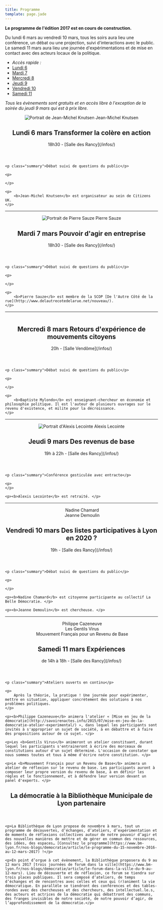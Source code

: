 ```yaml
---
title: Programme
template: page.jade
---
```


**Le programme de l'édition 2017 est en cours de construction.**

Du lundi 6 mars au vendredi 10 mars, tous les soirs aura lieu une conférence, un débat ou une projection, suivi d'interactions avec le public. Le samedi 11 mars aura lieu une journée d'expérimentations et de mise en contact avec des acteurs locaux de la politique.

<ul class="table-of-content">
    <li><i>Accès rapide : </i></li>
    <li><a href="#2017-lundi">Lundi 6</a></li>
    <li><a href="#2017-mardi">Mardi 7</a></li>
    <li><a href="#2017-mercredi">Mercredi 8</a></li>
    <li><a href="#2017-jeudi">Jeudi 9</a></li>
    <li><a href="#2017-vendredi">Vendredi 10</a></li>
    <li><a href="#2017-samedi">Samedi 11</a></li>
</ul>

*Tous les évènements sont gratuits et en accès libre à l'exception de la soirée du jeudi 9 mars qui est à prix libre.*

<section class="event">
    <header>
        <div class="speakers">
            <div>
                <img src="img/knutsen.png" alt="Portrait de Jean-Michel Knutsen">
                <span>Jean-Michel Knutsen</span>
            </div>
        </div>
        <h2 id="2017-lundi">Lundi 6 mars <span class="title">Transformer la colère en action</span></h2>
        <p class="infos">18h30 - [Salle des Rancy](/infos/)</p>
    </header>

    <p class="summary">Débat suivi de questions du public</p>

    <p>

    </p>

    <p>
        <b>Jean-Michel Knutsen</b> est organisateur au sein de Citizens UK.
    </p>
</section>

<hr>

<section class="event">
    <header>
        <div class="speakers">
            <div>
                <img src="img/sauze.png" alt="Portrait de Pierre Sauze">
                <span>Pierre Sauze</span>
            </div>
        </div>
        <h2 id="2017-mardi">Mardi 7 mars <span class="title">Pouvoir d'agir en entreprise</span></h2>
        <p class="infos">18h30 - [Salle des Rancy](/infos/)</p>
    </header>

    <p class="summary">Débat suivi de questions du public</p>

    <p>

    </p>

    <p>
        <b>Pierre Sauze</b> est membre de la SCOP [De l'Autre Côté de la rue](http://www.delautrecotedelarue.net/nouveau/).
    </p>
</section>

<hr>

<section class="event">
    <header>
        <div class="speakers">
            <div>
                <img src="img/mylondo.png" alt="">
                <span></span>
            </div>
        </div>
        <h2 id="2017-mercredi">Mercredi 8 mars <span class="title">Retours d'expérience de mouvements citoyens</span></h2>
        <p class="infos">20h - [Salle Vendôme](/infos/)</p>
    </header>

    <p class="summary">Débat suivi de questions du public</p>

    <p>

    </p>

    <p>
        <b>Baptiste Mylondo</b> est enseignant-chercheur en économie et philosophie politique. Il est l'auteur de plusieurs ouvrages sur le revenu d'existence, et milite pour la décroissance.
    </p>
</section>

<hr>

<section class="event">
    <header>
        <div class="speakers">
            <div>
                <img src="img/lecointe.png" alt="Portrait d'Alexis Lecointe">
                <span>Alexis Lecointe</span>
            </div>
        </div>
        <h2 id="2017-jeudi">Jeudi 9 mars <span class="title">Des revenus de base</span></h2>
        <p class="infos">19h à 22h - [Salle des Rancy](/infos/)</p>
    </header>

    <p class="summary">Conférence gesticulée avec entracte</p>

    <p>
    </p>

    <p><b>Alexis Lecointe</b> est retraité. </p>
</section>

<hr>

<section class="event">
    <header>
        <div class="speakers">
            <div>
                <img src="img/chamard.png" alt="">
                <span>Nadine Chamard</span>
            </div>
            <div>
                <img src="img/demoulin.png" alt="">
                <span>Jeanne Demoulin</span>
            </div>
        </div>
        <h2 id="2017-vendredi">Vendredi 10 mars <span class="title">Des listes participatives à Lyon en 2020 ?</span></h2>
        <p class="infos">19h - [Salle des Rancy](/infos/)</p>
    </header>

    <p class="summary">Débat suivi de questions du public</p>

    <p>

    </p>

    <p><b>Nadine Chamard</b> est citoyenne participante au collectif La Belle Démocratie. </p>

    <p><b>Jeanne Demoulin</b> est chercheuse. </p>
</section>

<hr>

<section class="event">
    <header>
        <div class="speakers">
            <div>
                <img src="img/cazeneuve.png" alt="">
                <span>Philippe Cazeneuve</span>
            </div>
            <div>
                <img src="img/gentils-virus.png" alt="">
                <span>Les Gentils Virus</span>
            </div>
            <div>
                <img src="img/mfrb.png" alt="">
                <span>Mouvement Français pour un Revenu de Base</span>
            </div>
        </div>
        <h2 id="2017-samedi">Samedi 11 mars <span class="title">Expériences</span></h2>
        <p class="infos">de 14h à 18h - [Salle des Rancy](/infos/)</p>
    </header>

    <p class="summary">Ateliers ouverts en continu</p>

    <p>
        Après la théorie, la pratique ! Une journée pour expérimenter, mettre en situation, appliquer concrètement des solutions à nos problèmes politiques.
    </p>

    <p><b>Philippe Cazeneuve</b> animera l'atelier « [Mise en jeu de la démocratie](http://savoirenactes.info/2015/07/mise-en-jeu-de-la-democratie-atelier-experimental/) », dans lequel les participants sont invités à s'approprier un sujet de société, à en débattre et à faire des propositions autour de ce sujet. </p>

    <p>Les <b>Gentils Virus</b> animeront un atelier constituant, durant lequel les participants s'entraineront à écrire des morceaux de constitutions autour d'un sujet déterminé. L'occasion de constater que nous sommes toutes et tous à même d'écrire notre constitution. </p>

    <p>Le <b>Mouvement Français pour un Revenu de Base</b> animera un atelier de réflexion sur le revenu de base. Les participants auront à composer leur propre version du revenu de base, à en définir les règles et le fonctionnement, et à défendre leur version devant un panel d'experts. </p>
</section>

<section class="info full">
    <header>
        <h2>La démocratie à la Bibliothèque Municipale de Lyon <span>partenaire</span></h2>
    </header>

    <p>La Bibliothèque de Lyon propose de novembre à mars, tout un programme de découvertes, d’échanges, d’ateliers, d’expérimentation et de moments de réflexions collectives autour de notre pouvoir d’agir et des nouvelles manières de mettre et de gérer en commun des ressources, des idées, des espaces… [Consultez le programme](https://www.bm-lyon.fr/nos-blogs/democratie/article/le-programme-du-15-novembre-2016-au-12-mars-2017) !</p>

    <p>En point d’orgue à cet évènement, la Bibliothèque proposera du 9 au 12 mars 2017 [trois journées de forum dans la ville](https://www.bm-lyon.fr/nos-blogs/democratie/article/le-forum-dans-la-ville-du-9-au-12-mars). Lieu de découverte et de réflexion, ce forum se tiendra sur trois places publiques. Il sera composé d’ateliers, de temps d’échanges et de rencontres avec celles et ceux qui (r)animent la vie démocratique. En parallèle se tiendront des conférences et des tables-rondes avec des chercheuses et des chercheurs, des intellectuel.le.s, des acteurs et actrices de la démocratie qui débattront des communs, des franges invisibles de notre société, de notre pouvoir d’agir, de l’approfondissement de la démocratie.</p>
</section>
